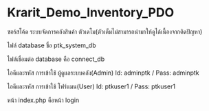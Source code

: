 ﻿# Krarit_Demo_Inventory_PDO
ซอร์สโค้ด ระบบจัดการคลังสินค้า ตัวเดโม(ตัวเต็มไม่สามารถนำมาให้ดูได้เนื้องจากติดปัญหา)

ไฟล์ database ชื่อ ptk_system_db

ไฟล์เชื่อมต่อ database คือ connect_db

ไอดีและรหัส การเข้าใช้ ผู้ดูแลระบบคลัง(Admin)  Id: adminptk / Pass: adminptk

ไอดีและรหัส การเข้าใช้ โฟร์แมน(User)  Id: ptkuser1 / Pass: ptkuser1

หน้า index.php คือหน้า login
